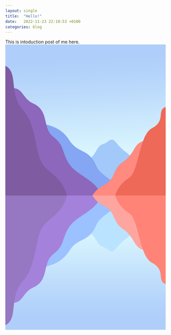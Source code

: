 ```yaml
---
layout: single
title:  "Hello!"
date:   2022-11-23 22:10:53 +0100
categories: blog
---
```

This is intoduction post of me here.
![My helpful screenshot](/assets/images/fjord.png)
